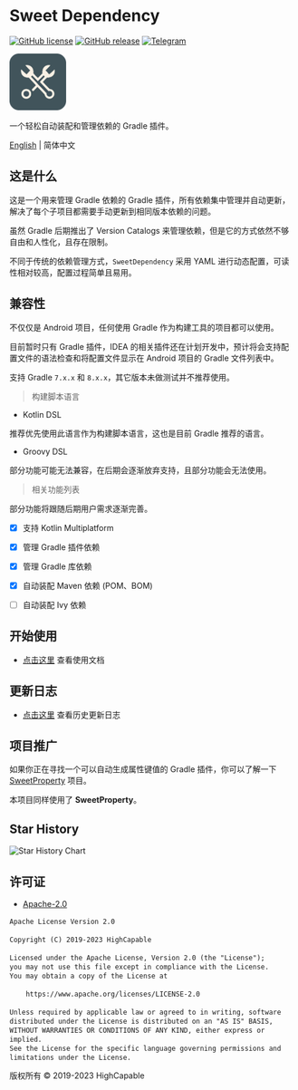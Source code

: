 # Sweet Dependency

[![GitHub license](https://img.shields.io/github/license/HighCapable/SweetDependency?color=blue)](https://github.com/HighCapable/SweetDependency/blob/master/LICENSE)
[![GitHub release](https://img.shields.io/github/v/release/HighCapable/SweetDependency?display_name=release&logo=github&color=green)](https://github.com/HighCapable/SweetDependency/releases)
[![Telegram](https://img.shields.io/badge/discussion-Telegram-blue.svg?logo=telegram)](https://t.me/HighCapable_Dev)

<img src="https://github.com/HighCapable/SweetDependency/blob/master/img-src/icon.png?raw=true" width = "100" height = "100" alt="LOGO"/>

一个轻松自动装配和管理依赖的 Gradle 插件。

[English](https://github.com/HighCapable/SweetDependency/blob/master/README.md) | 简体中文

## 这是什么

这是一个用来管理 Gradle 依赖的 Gradle 插件，所有依赖集中管理并自动更新，解决了每个子项目都需要手动更新到相同版本依赖的问题。

虽然 Gradle 后期推出了 Version Catalogs 来管理依赖，但是它的方式依然不够自由和人性化，且存在限制。

不同于传统的依赖管理方式，`SweetDependency` 采用 YAML 进行动态配置，可读性相对较高，配置过程简单且易用。

## 兼容性

不仅仅是 Android 项目，任何使用 Gradle 作为构建工具的项目都可以使用。

目前暂时只有 Gradle 插件，IDEA 的相关插件还在计划开发中，预计将会支持配置文件的语法检查和将配置文件显示在 Android 项目的 Gradle 文件列表中。

支持 Gradle `7.x.x` 和 `8.x.x`，其它版本未做测试并不推荐使用。

> 构建脚本语言

- Kotlin DSL

推荐优先使用此语言作为构建脚本语言，这也是目前 Gradle 推荐的语言。

- Groovy DSL

部分功能可能无法兼容，在后期会逐渐放弃支持，且部分功能会无法使用。

> 相关功能列表

部分功能将跟随后期用户需求逐渐完善。

- [x] 支持 Kotlin Multiplatform

- [x] 管理 Gradle 插件依赖

- [x] 管理 Gradle 库依赖

- [x] 自动装配 Maven 依赖 (POM、BOM)

- [ ] 自动装配 Ivy 依赖

## 开始使用

- [点击这里](https://github.com/HighCapable/SweetDependency/blob/master/docs/guide-zh-CN.md) 查看使用文档

## 更新日志

- [点击这里](https://github.com/HighCapable/SweetDependency/blob/master/docs/changelog-zh-CN.md) 查看历史更新日志

## 项目推广

如果你正在寻找一个可以自动生成属性键值的 Gradle 插件，你可以了解一下 [SweetProperty](https://github.com/HighCapable/SweetProperty) 项目。

本项目同样使用了 **SweetProperty**。

## Star History

![Star History Chart](https://api.star-history.com/svg?repos=HighCapable/SweetDependency&type=Date)

## 许可证

- [Apache-2.0](https://www.apache.org/licenses/LICENSE-2.0)

```
Apache License Version 2.0

Copyright (C) 2019-2023 HighCapable

Licensed under the Apache License, Version 2.0 (the "License");
you may not use this file except in compliance with the License.
You may obtain a copy of the License at

    https://www.apache.org/licenses/LICENSE-2.0

Unless required by applicable law or agreed to in writing, software
distributed under the License is distributed on an "AS IS" BASIS,
WITHOUT WARRANTIES OR CONDITIONS OF ANY KIND, either express or implied.
See the License for the specific language governing permissions and
limitations under the License.
```

版权所有 © 2019-2023 HighCapable